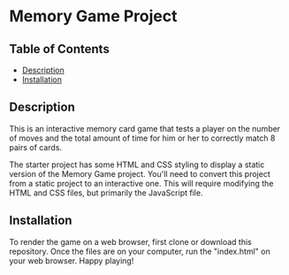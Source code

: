 # Memory Game Project

## Table of Contents

* [Description](#description)
* [Installation](#installation)

## Description

This is an interactive memory card game that tests a player on the number of moves and the total amount of time for him or her to correctly match 8 pairs of cards.

The starter project has some HTML and CSS styling to display a static version of the Memory Game project. You'll need to convert this project from a static project to an interactive one. This will require modifying the HTML and CSS files, but primarily the JavaScript file.

## Installation

To render the game on a web browser, first clone or download this repository. Once the files are on your computer, run the
"index.html" on your web browser. Happy playing!
